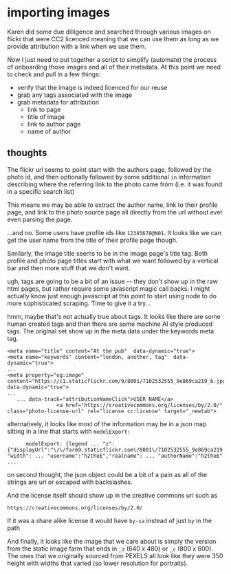 # importing images 

Karen did some due dilligence and searched through various images on flickr that were CC2 licenced meaning that we can use them as long as we provide attribution with a link when we use them. 

Now I just need to put together a script to simplify (automate) the process of onboarding those images and all of their metadata. At this point we need to check and pull in a few things:

* verify that the image is indeed licenced for our reuse
* grab any tags associated with the image
* grab metadata for attribution
    * link to page
    * title of image
    * link to author page
    * name of author

## thoughts

The flickr url seems to point start with the authors page, followed by the photo id, and then optionally followed by some additional `in` information describing where the referring link to the photo came from (i.e. it was found in a specific search list)

This means we may be able to extract the author name, link to their profile page, and link to the photo source page all directly from the url without ever even parsing the page.

...and no. Some users have profile ids like `12345678@N01`. It looks like we can get the user name from the title of their profile page though. 

Similarly, the image title seems to be in the image page's title tag. Both profile and photo page titles start with what we want followed by a vertical bar and then more stuff that we don't want. 

ugh, tags are going to be a bit of an issue -- they don't show up in the raw html pages, but rather require some javascript magic call backs. I might actually know just enough javascript at this point to start using node to do more sophisticated scraping. Time to give it a try...

hmm, maybe that's not actually true about tags. It looks like there are some human created tags and then there are some machine AI style produced tags. The original set show up in the meta data under the keywords meta tag.

```
<meta name="title" content="At the pub"  data-dynamic="true">        
<meta name="keywords" content="london, another, tag"  data-dynamic="true">
...
<meta property="og:image" content="https://c1.staticflickr.com/9/8001/7102532555_9e869ca219_b.jpg"  data-dynamic="true">
...
   ... data-track="attributionNameClick">USER NAME</a>
                <a href="https://creativecommons.org/licenses/by/2.0/" class="photo-license-url" rel="license cc:license" target="_newtab">
``` 

alternatively, it looks like most of the information may be in a json map sitting in a line that starts with `modelExport:`

```
      modelExport: {legend ... "z":{"displayUrl":"\/\/farm9.staticflickr.com\/8001\/7102532555_9e869ca219_z.jpg", "width": ... "username":"h2theE","realname": ... "authorName":"h2theE" ...
```

on second thought, the json object could be a bit of a pain as all of the strings are url or escaped with backslashes.

And the license itself should show up in the creative commons url such as

    https://creativecommons.org/licenses/by/2.0/
    
If it was a share alike license it would have `by-sa` instead of just `by` in the path

And finally, it looks like the image that we care about is simply the version from the static image farm that ends in `_z` (640 x 480) or `_c` (800 x 600). The ones that we originally sourced from PEXELS all look like they were 350 height with widths that varied (so lower resolution for portraits). 